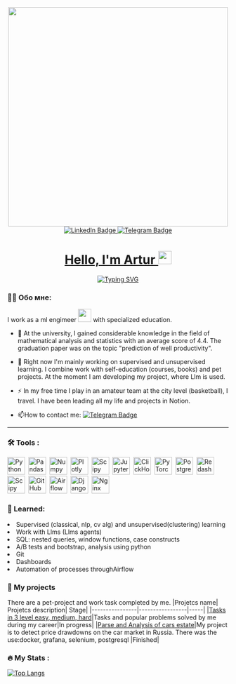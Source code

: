 <div id="header" align="center">
  <img src="ttps://giphy.com/gifs/network-tunnel-crypto-currency-SVgCHJ2n35EA6XFPpO" width='500'/>
</div>
<div id="badges" align="center">
  <a href="https://www.linkedin.com/in/artur-smirnov-918824202/">
  <img src="https://img.shields.io/badge/LinkedIn-blue?style=for-the-badge&logo=linkedin&logoColor=white" alt="LinkedIn Badge"/>
  </a>
  <a href="https://t.me/Artismirnov">
  <img src="https://img.shields.io/badge/Telegram-blue?logo=telegram&logoColor=white&style=for-the-badge" alt="Telegram Badge"/>
</div>
<div align='center'>
<img src="https://komarev.com/ghpvc/?username=artur2525&style=flat-square&color=blue" alt=""/>
<h1>
 Hello, I'm Artur
  <img src="https://media.giphy.com/media/hvRJCLFzcasrR4ia7z/giphy.gif" width="30px"/>
</h1>

  [![Typing SVG](https://readme-typing-svg.demolab.com/?lines=Ml+Engineer;Data+Science)](https://git.io/typing-svg)
  
</div>

    
### :man_technologist: Обо мне:
  I work as a ml engimeer  <img src="https://media.giphy.com/media/WUlplcMpOCEmTGBtBW/giphy.gif" width="30"> with specialized education.
- :telescope: At the university, I gained considerable knowledge in the field of mathematical analysis and statistics with an average score of 4.4. The graduation paper was on the topic "prediction of well productivity".

- :seedling: Right now I'm mainly working on supervised and unsupervised learning. I combine work with self-education (courses, books) and pet projects. At the moment I am developing my project, where Llm is used.

- :zap: In my free time I play in an amateur team at the city level (basketball), I travel. I have been leading all my life and projects in Notion.

- :mailbox:How to contact me: [![Telegram Badge](https://img.shields.io/badge/Telegram-blue?logo=telegram&logoColor=white)](https://t.me/Artismirnov)

---

### :hammer_and_wrench: Tools :
<div>
  <img src="https://img.shields.io/badge/python-white?logo=python&style=for-the-badge" title="Python" alt="Python" height="40"/>&nbsp;
  <img src="https://img.shields.io/badge/pandas-white?logo=pandas&logoColor=blue&style=for-the-badge" title="Pandas" alt="Pandas" height="40"/>&nbsp;
  <img src="https://img.shields.io/badge/numpy-white?logo=numpy&logoColor=blue&style=for-the-badge" title="Numpy" alt="Numpy" height="40"/>&nbsp;
  <img src="https://img.shields.io/badge/plotly-white?logo=plotly&logoColor=blue&style=for-the-badge" title="Plotly" alt="Plotly" height="40"/>&nbsp;
  <img src="https://img.shields.io/badge/Scipy-white?logo=Scipy&logoColor=black&style=for-the-badge" title="Scipy" alt="Scipy" height="40"/>&nbsp;
  <img src="https://img.shields.io/badge/Jupyter_notebook-white?logo=Jupyter&style=for-the-badge" title="Jupyter" alt="Jupyter" height="40"/>&nbsp;
  <img src="https://img.shields.io/badge/Clickhouse-white?logo=Clickhouse&style=for-the-badge" title="ClickHouse" alt="ClickHouse" height="40"/>&nbsp;
  <img src="https://img.shields.io/badge/pytorch-white?logo=pytorch&s&style=for-the-badge" title="pytorch"  alt="PyTorch" height="40"/>&nbsp;
  <img src="https://img.shields.io/badge/PostgreSQL-white?logo=PostgreSQL&s&style=for-the-badge" title="PostgreSQL" alt="PostgreSQL" height="40"/>&nbsp;
  <img src="https://img.shields.io/badge/redash-white?logo=redash&logoColor=black&style=for-the-badge" title="Redash" alt="Redash" height="40"/>&nbsp;
  <img src="https://img.shields.io/badge/scipy-white?logo=scipy&s&logoColor=yellow&style=for-the-badge" title="Scipy" alt="Scipy" height="40"/>&nbsp;
  <img src="https://img.shields.io/badge/github-white?logo=github&logoColor=black&style=for-the-badge" title="GitHub" alt="GitHub" height="40"/>&nbsp;
  <img src="https://img.shields.io/badge/Airflow-white?logo=Airflow&style=for-the-badge" title="Airflow" alt="Airflow" height="40"/>&nbsp;
  <img src="https://img.shields.io/badge/django-white?logo=django&logoColor=black&style=for-the-badge" title="Django" alt="Django" height="40"/>&nbsp;
  <img src="https://img.shields.io/badge/docker-white?logo=docker&logoColor=black&style=for-the-badge" title="Docker" alt="Nginx" height="40"/>&nbsp;
  
  
</div>

### :metal: Learned:
<li>Supervised (classical, nlp, cv alg) and unsupervised(clustering) learning
<li>Work with Llms (Llms agents)
<li>SQL: nested queries, window functions, case constructs
<li>A/B tests and bootstrap, analysis using python
<li>Git
<li>Dashboards
<li>Automation of processes throughAirflow
</ul>

### :book: My projects
There are a pet-project and work task completed by me.
|Projetcs name| Projetcs description| Stage|
|----------------|-----------------|-----|
|[Tasks in 3 level easy, medium, hard](https://github.com/artur2525/karpov-projects.git)|Tasks and popular problems solved by me during my career|In progress|
|[Parse and Analysis of cars estate](https://github.com/artur2525/Parse-and-analys)|My project is to detect price drawdowns on the car market in Russia. There was the use:docker, grafana, selenium, postgresql |Finished|

### :fire: My Stats :
  
[![Top Langs](https://github-readme-stats.vercel.app/api/top-langs/?username=artur2525)](https://github.com/anuraghazra/github-readme-stats)
  



<!--
[![codewars](https://www.codewars.com/users/DimDolino/badges/large)](https://www.codewars.com/users/DimDolino)
|[Анализ e-learning продукта](https://github.com/DimDolino/E-learning_project)|Формирование файлов с данными, предобработка данных, формирование рейтингов и антирейтигов курсов, анализ успеваемости студентов.|**Pandas** **Numpy** **Requests**|
|[Исследуем набор карт Magic The Gathering](https://github.com/DimDolino/Magic_the_Gathering)|Обрабатываем данные, формируем графики для ответа на вопросы о составе набора для выпуска нового дополнения к игре|**Pandas** **Numpy** **Ast**|
|Создаем Дашборд для визуализации ключевых процессов в [Tableau](https://public.tableau.com/app/profile/dmitriy7276/viz/KarpovDashboardPractice_16519275094660/SalesMonthlyOverview) и [Yandex Datalens](https://datalens.yandex.ru/syjtr3o11ppwi-profit-overview)|Подключение к БД, построение графиков с использованием новых полей, верстка дашборда |**Tableau** **Yandex Datalens**|
**DimDolino/DimDolino** is a ✨ _special_ ✨ repository because its `README.md` (this file) appears on your GitHub profile.

Here are some ideas to get you started:

- 🔭 I’m currently working on ...
- 🌱 I’m currently learning ...
- 👯 I’m looking to collaborate on ...
- 🤔 I’m looking for help with ...
- 💬 Ask me about ...
- 📫 How to reach me: ...
- 😄 Pronouns: ...
- ⚡ Fun fact: ...
 </a>
  <a href="https://vk.com/judge_cat">
  <img src="https://img.shields.io/badge/VK-blue?logo=VK&logoColor=white&style=for-the-badge"/>
  </a>
-->

<!--
**artur2525/artur2525** is a ✨ _special_ ✨ repository because its `README.md` (this file) appears on your GitHub profile.

Here are some ideas to get you started:

- 🔭 I’m currently working on ...
- 🌱 I’m currently learning ...
- 👯 I’m looking to collaborate on ...
- 🤔 I’m looking for help with ...
- 💬 Ask me about ...
- 📫 How to reach me: ...
- 😄 Pronouns: ...
- ⚡ Fun fact: ...
-->
